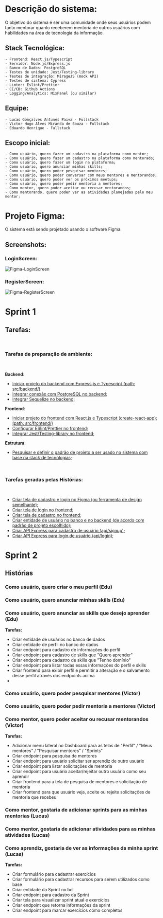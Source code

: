 # Descrição do sistema:

O objetivo do sistema é ser uma comunidade onde seus usuários podem tanto mentorar quanto receberem mentoria de outros usuários com habilidades na área de tecnologia da informação.

## Stack Tecnológica:

    - Frontend: React.js/Typescript
    - Servidor: Node.js/Express.js
    - Banco de Dados: PostgreSQL
    - Testes de unidade: Jest/Testing-library
    - Testes de integração: MirageJS (mock API)
    - Testes de sistema: Cypress
    - Linter: Eslint/Prettier
    - CI/CD: Github Actions
    - Logging/Analytics: MixPanel (ou similar)

## Equipe:

    - Lucas Gonçalves Antunes Paiva - Fullstack
    - Victor Hugo Alves Miranda de Souza - Fullstack
    - Eduardo Henrique - Fullstack

## Escopo inicial:

    - Como usuário, quero fazer um cadastro na plataforma como mentor;
    - Como usuário, quero fazer um cadastro na plataforma como mentorado;
    - Como usuário, quero fazer um login na plataforma;
    - Como usuário, quero anunciar minhas skills;
    - Como usuário, quero poder pesquisar mentores;
    - Como usuário, quero poder conversar com meus mentores e mentorandos;
    - Como usuário, quero poder ver os próximos meetups;
    - Como usuário, quero poder pedir mentoria a mentores;
    - Como mentor, quero poder aceitar ou recusar mentorandos;
    - Como mentorando, quero poder ver as atividades planejadas pelo meu mentor;

# Projeto Figma:

O sistema está sendo projetado usando o software Figma.

## Screenshots:

### LoginScreen:

![Figma-LoginScreen](https://user-images.githubusercontent.com/29798601/120911049-65ab1800-c65a-11eb-9648-76ad15036f15.png)

### RegisterScreen:

![Figma-RegisterScreen](https://user-images.githubusercontent.com/29798601/120911052-69d73580-c65a-11eb-9a62-064ed84fd502.png)

# Sprint 1

## Tarefas:

<br>

### Tarefas de preparação de ambiente:

<br>

**Backend**:

- [Iniciar projeto do backend com Express.js e Typescript (path: src/backend/)](https://github.com/eduhdm/podcodar-platform/issues/2)
- [Integrar conexão com PostgreSQL no backend;](https://github.com/eduhdm/podcodar-platform/issues/4)
- [Integrar Sequelize no backend;](https://github.com/eduhdm/podcodar-platform/issues/5)

**Frontend**:

- [Iniciar projeto do frontend com React.js e Typescript (create-react-app); (path: src/frontend/)](https://github.com/eduhdm/podcodar-platform/issues/1)
- [Configurar ESlint/Prettier no frontend;](https://github.com/eduhdm/podcodar-platform/issues/6)
- [Integrar Jest/Testing-library no frontend;](https://github.com/eduhdm/podcodar-platform/issues/7)

**Estrutura**:

- [Pesquisar e definir o padrão de projeto a ser usado no sistema com base na stack de tecnologias;](https://github.com/eduhdm/podcodar-platform/issues/8)

<br>

### Tarefas geradas pelas Histórias:

<br>

- [Criar tela de cadastro e login no Figma (ou ferramenta de design semelhante);](https://github.com/eduhdm/podcodar-platform/issues/9)
- [Criar tela de login no frontend;](https://github.com/eduhdm/podcodar-platform/issues/10)
- [Criar tela de cadastro no frontend;](https://github.com/eduhdm/podcodar-platform/issues/11)
- [Criar entidade de usuário no banco e no backend (de acordo com padrão de projeto escolhido);](https://github.com/eduhdm/podcodar-platform/issues/12)
- [Criar API Express para cadastro de usuário (api/signup);](https://github.com/eduhdm/podcodar-platform/issues/13)
- [Criar API Express para login de usuário (api/login);](https://github.com/eduhdm/podcodar-platform/issues/14)


# Sprint 2

## Histórias

### Como usuário, quero criar o meu perfil (Edu)
### Como usuário, quero anunciar minhas skills (Edu)
### Como usuário, quero anunciar as skills que desejo aprender (Edu)
**Tarefas:**
- Criar entidade de usuários no banco de dados
- Criar entidade de perfil no banco de dados
- Criar endpoint para cadastro de informações do perfil
- Criar endpoint para cadastro de skills que "Quero aprender"
- Criar endpoint para cadastro de skills que "Tenho domínio"
- Criar endpoint para listar todas essas informações do perfil e skills
- Criar frontend para exibir perfil e permitir a alteração e o salvamento desse perfil através dos endpoints acima
- 

### Como usuário, quero poder pesquisar mentores (Victor)
### Como usuário, quero poder pedir mentoria a mentores (Victor)
### Como mentor, quero poder aceitar ou recusar mentorandos (Victor)
**Tarefas:**
- Adicionar menu lateral no Dashboard para as telas de "Perfil" / "Meus mentores" / "Pesquisar mentores" / "Sprints"
- Criar endpoint para pesquisa de mentores
- Criar endpoint para usuário solicitar ser aprendiz de outro usuário
- Criar endpoint para listar solicitações de mentoria
- Criar endpoint para usuário aceitar/rejeitar outro usuário como seu aprendir
- Criar frontend para a tela de pesquisa de mentores e solicitação de mentoria
- Criar frontend para que usuário veja, aceite ou rejeite solicitações de mentoria que recebeu
### Como mentor, gostaria de adicionar sprints para as minhas mentorias (Lucas)
### Como mentor, gostaria de adicionar atividades para as minhas atividades (Lucas)
### Como aprendiz, gostaria de ver as informações da minha sprint (Lucas)
**Tarefas:**
- Criar formulário para cadastrar exercícios
- Criar formulário para cadastrar recursos para serem utilizados como base
- Criar entidade da Sprint no bd
- Criar endpoint para cadastro da Sprint
- Criar tela para visualizar sprint atual e exercícios
- Criar endpoint que retorna informações da sprint
- Criar endpoint para marcar exercícios como completos
